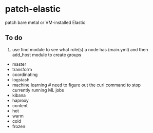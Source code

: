 # patch-elastic
patch bare metal or VM-installed Elastic

## To do

1. use find module to see what role(s) a node has (main.yml) and then add_host module to create groups
  - master
  - transform
  - coordinating
  - logstash
  - machine learning # need to figure out the curl command to stop currently running ML jobs
  - kibana
  - haproxy
  - content
  - hot
  - warm
  - cold
  - frozen


